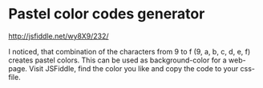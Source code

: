 # Pastel color codes generator

http://jsfiddle.net/wy8X9/232/

I noticed, that combination of the characters from 9 to f (9, a, b, c, d, e, f) creates pastel colors. This can be used as background-color for a web-page. Visit JSFiddle, find the color you like and copy the code to your css-file.
